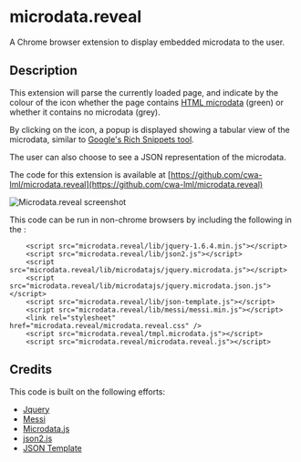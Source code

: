 microdata.reveal
================

A Chrome browser extension to display embedded microdata to the user.

## Description ##

This extension will parse the currently loaded page, and indicate by the colour of the icon whether the page contains [HTML microdata](http://www.w3.org/TR/microdata/) (green) or whether it contains no microdata (grey).

By clicking on the icon, a popup is displayed showing a tabular view of the microdata, similar to [Google's Rich Snippets tool](http://www.google.com/webmasters/tools/richsnippets).

The user can also choose to see a JSON representation of the microdata.

The code for this extension is available at [https://github.com/cwa-lml/microdata.reveal](https://github.com/cwa-lml/microdata.reveal)

![Microdata.reveal screenshot](microdata.reveal/raw/master/microdata.reveal.screenshot.png  "Microdata.reveal screenshot")

This code can be run in non-chrome browsers by including the following in the <head>:

        <script src="microdata.reveal/lib/jquery-1.6.4.min.js"></script>
        <script src="microdata.reveal/lib/json2.js"></script>
        <script src="microdata.reveal/lib/microdatajs/jquery.microdata.js"></script>
        <script src="microdata.reveal/lib/microdatajs/jquery.microdata.json.js"></script>
        <script src="microdata.reveal/lib/json-template.js"></script>
        <script src="microdata.reveal/lib/messi/messi.min.js"></script>
        <link rel="stylesheet" href="microdata.reveal/microdata.reveal.css" />
        <script src="microdata.reveal/tmpl.microdata.js"></script>
        <script src="microdata.reveal/microdata.reveal.js"></script>

## Credits ##

This code is built on the following efforts:

* [Jquery](http://jquery.com/)
* [Messi](http://marcosesperon.es/apps/messi/)
* [Microdata.js](http://gitorious.org/microdatajs/)
* [json2.js](https://github.com/douglascrockford/JSON-js)
* [JSON Template](http://json-template.googlecode.com/svn/trunk/doc/Introducing-JSON-Template.html)